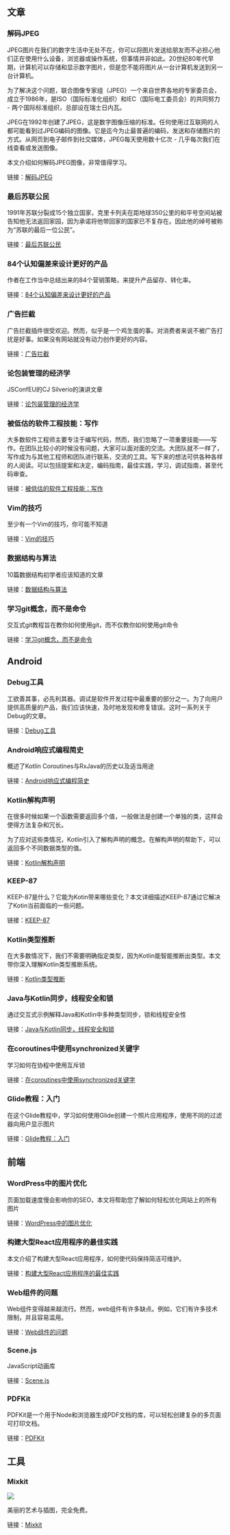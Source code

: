 
## 文章

### 解码JPEG

JPEG图片在我们的数字生活中无处不在，你可以将图片发送给朋友而不必担心他们正在使用什么设备，浏览器或操作系统，但事情并非如此。20世纪80年代早期，计算机可以存储和显示数字图片，但是您不能将图片从一台计算机发送到另一台计算机。

为了解决这个问题，联合图像专家组（JPEG）一个来自世界各地的专家委员会，成立于1986年，是ISO（国际标准化组织）和IEC（国际电工委员会）的共同努力 - 两个国际标准组织，总部设在瑞士日内瓦。

JPEG在1992年创建了JPEG，这是数字图像压缩的标准。任何使用过互联网的人都可能看到过JPEG编码的图像。它是迄今为止最普遍的编码，发送和存储图片的方式。从网页到电子邮件到社交媒体，JPEG每天使用数十亿次 - 几乎每次我们在线查看或发送图像。

本文介绍如何解码JPEG图像，非常值得学习。

链接：[解码JPEG](https://parametric.press/issue-01/unraveling-the-jpeg/?utm_source=CSS-Weekly&utm_campaign=Issue-367&utm_medium=email "解码JPEG")

### 最后苏联公民

1991年苏联分裂成15个独立国家，克里卡列夫在距地球350公里的和平号空间站被告知他无法返回家园，因为承诺将他带回家的国家已不复存在。因此他的绰号被称为“苏联的最后一位公民”。

链接：[最后苏联公民](https://www.rbth.com/history/330415-last-soviet-citizen-cosmonaut?utm_source=hackernewsletter&utm_medium=email&utm_term=fav "最后苏联公民")

### 84个认知偏差来设计更好的产品

作者在工作当中总结出来的84个营销策略，来提升产品留存、转化率。

链接：[84个认知偏差来设计更好的产品](https://www.mobilespoon.net/2019/04/collection-cognitive-biases-how-to-use.html "84个认知偏差来设计更好的产品")

### 广告拦截

广告拦截插件很受欢迎。然而，似乎是一个鸡生蛋的事。对消费者来说不被广告打扰是好事。如果没有网站就没有动力创作更好的内容。

链接：[广告拦截](https://meiert.com/en/blog/no-ad-blockers/?utm_source=Responsive+Design+Weekly&utm_campaign=1d2bfa34e8-RWD_Newsletter_363&utm_medium=email&utm_term=0_df65b6d7c8-1d2bfa34e8-59181885 "广告拦截")

### 论包装管理的经济学

JSConfEU的CJ Silverio的演讲文章

链接：[论包装管理的经济学](https://github.com/ceejbot/economics-of-package-management/blob/master/essay.md "论包装管理的经济学")

### 被低估的软件工程技能：写作

大多数软件工程师主要专注于编写代码，然而，我们忽略了一项重要技能——写作。在团队比较小的时候没有问题，大家可以面对面的交流。大团队就不一样了，写作成为与其他工程师和团队进行联系，交流的工具。写下来的想法可供各种各样的人阅读。可以包括提案和决定，编码指南，最佳实践，学习，调试指南，甚至代码审查。

链接：[被低估的软件工程技能：写作](https://blog.pragmaticengineer.com/on-writing-well/?utm_source=hackernewsletter&utm_medium=email&utm_term=fav "被低估的软件工程技能：写作")

### Vim的技巧

至少有一个Vim的技巧，你可能不知道

链接：[Vim的技巧](https://www.hillelwayne.com/post/intermediate-vim/?utm_source=hackernewsletter&utm_medium=email&utm_term=fav "Vim的技巧")

### 数据结构与算法

10篇数据结构初学者应该知道的文章

链接：[数据结构与算法](https://dev.to/javinpaul/10-data-structure-and-algorithms-articles-beginners-should-read-this-weekend-4i91 "数据结构与算法")

### 学习git概念，而不是命令

交互式git教程旨在教你如何使用git，而不仅教你如何使用git命令

链接：[学习git概念，而不是命令](https://dev.to/unseenwizzard/learn-git-concepts-not-commands-4gjc "学习git概念，而不是命令")

## Android

### Debug工具

工欲善其事，必先利其器。调试是软件开发过程中最重要的部分之一。为了向用户提供高质量的产品，我们应该快速，及时地发现和修复错误。这时一系列关于Debug的文章。

链接：[Debug工具](https://proandroiddev.com/android-debug-tools-a403a3f5bae8 "Debug工具")

### Android响应式编程简史

概述了Kotlin Coroutines与RxJava的历史以及适当用途

链接：[Android响应式编程简史](https://proandroiddev.com/a-short-history-of-android-and-reactive-programming-coroutines-edition-573b7ee0b475 "Android响应式编程简史")

### Kotlin解构声明

在很多时候如果一个函数需要返回多个值，一般做法是创建一个单独的类，这样会使得方法复杂和冗长。

为了应对这些类情况，Kotlin引入了解构声明的概念。在解构声明的帮助下，可以返回多个不同数据类型的值。

链接：[Kotlin解构声明](https://blog.mindorks.com/pair-and-triple-in-kotlin "Kotlin解构声明")

### KEEP-87

KEEP-87是什么？它能为Kotin带来哪些变化？本文详细描述KEEP-87通过它解决了Kotin当前面临的一些问题。

链接：[KEEP-87](https://quickbirdstudios.com/blog/keep-87-typeclasses-kotlin/ "KEEP-87")

### Kotlin类型推断

在大多数情况下，我们不需要明确指定类型，因为Kotlin能智能推断出类型。本文带你深入理解Kotlin类型推断系统。

链接：[Kotlin类型推断](https://brunoaybar.com/kotlin-smart-casting "Kotlin类型推断")

### Java与Kotlin同步，线程安全和锁

通过交互式示例解释Java和Kotlin中多种类型同步，锁和线程安全性

链接：[Java与Kotlin同步，线程安全和锁](https://proandroiddev.com/synchronization-and-thread-safety-techniques-in-java-and-kotlin-f63506370e6d "Java与Kotlin同步，线程安全和锁")

### 在coroutines中使用synchronized关键字

学习如何在协程中使用互斥锁

链接：[在coroutines中使用synchronized关键字](https://jacquessmuts.github.io/post/coroutine_sync_mutex/ "在coroutines中使用synchronized关键字")

### Glide教程：入门

在这个Glide教程中，学习如何使用Glide创建一个照片应用程序，使用不同的过滤器向用户显示图片

链接：[Glide教程：入门](https://www.raywenderlich.com/2945946-glide-tutorial-for-android-getting-started?utm_campaign=rw-weekly-issue-221&utm_medium=email&utm_source=rw-weekly&__s=ekyeywgs5krrkspxs4mi "Glide教程：入门")

## 前端

### WordPress中的图片优化

页面加载速度慢会影响你的SEO，本文将帮助您了解如何轻松优化网站上的所有图片

链接：[WordPress中的图片优化](https://www.smashingmagazine.com/2019/06/image-optimization-wordpress/?utm_source=Responsive+Design+Weekly&utm_campaign=1d2bfa34e8-RWD_Newsletter_363&utm_medium=email&utm_term=0_df65b6d7c8-1d2bfa34e8-59181885 "WordPress中的图片优化")

### 构建大型React应用程序的最佳实践

本文介绍了构建大型React应用程序，如何使代码保持简洁可维护。

链接：[构建大型React应用程序的最佳实践](https://buttercms.com/blog/best-practices-for-building-a-large-scale-react-application "构建大型React应用程序的最佳实践")

### Web组件的问题

Web组件变得越来越流行。然而，web组件有许多缺点。例如，它们有许多技术限制，并且容易滥用。

链接：[Web组件的问题](https://adamsilver.io/articles/the-problem-with-web-components/ "Web组件的问题")

### Scene.js

JavaScript动画库

链接：[Scene.js](http://daybrush.com/scenejs/?utm_campaign=CSS%20Animation%20Weekly&utm_medium=email&utm_source=Revue%20newsletter "Scene.js")

### PDFKit

PDFKit是一个用于Node和浏览器生成PDF文档的库，可以轻松创建复杂的多页面可打印文档。

链接：[PDFKit](https://github.com/foliojs/pdfkit "PDFKit")

## 工具

### Mixkit

<img src="https://mixkit.co/static/art-hero-preview-3b399bf4ddec008eb20cc42f38d4635a.png"/>

美丽的艺术与插图，完全免费。

链接：[Mixkit](https://mixkit.co/art/ "Mixkit")
